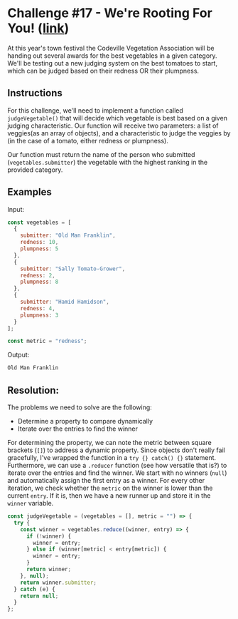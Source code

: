 # Challenge #17 - We're Rooting For You! ([link](https://coding-challenge.lighthouselabs.ca/challenge/17))

At this year's town festival the Codeville Vegetation Association will be handing out several awards for the best vegetables in a given category. We'll be testing out a new judging system on the best tomatoes to start, which can be judged based on their redness OR their plumpness.

## Instructions

For this challenge, we'll need to implement a function called `judgeVegetable()` that will decide which vegetable is best based on a given judging characteristic. Our function will receive two parameters: a list of veggies(as an array of objects), and a characteristic to judge the veggies by (in the case of a tomato, either redness or plumpness).

Our function must return the name of the person who submitted (`vegetables.submitter`) the vegetable with the highest ranking in the provided category.

## Examples

Input:

```js
const vegetables = [
  {
    submitter: "Old Man Franklin",
    redness: 10,
    plumpness: 5
  },
  {
    submitter: "Sally Tomato-Grower",
    redness: 2,
    plumpness: 8
  },
  {
    submitter: "Hamid Hamidson",
    redness: 4,
    plumpness: 3
  }
];

const metric = "redness";
```

Output:

```js
Old Man Franklin
```

## Resolution:

The problems we need to solve are the following:

- Determine a property to compare dynamically
- Iterate over the entries to find the winner

For determining the property, we can note the metric between square brackets (`[]`) to address a dynamic property. Since objects don't really fail gracefully, I've wrapped the function in a `try {} catch() {}` statement. Furthermore, we can use a `.reducer` function (see how versatile that is?) to iterate over the entries and find the winner. We start with no winners (`null`) and automatically assign the first entry as a winner. For every other iteration, we check whether the `metric` on the winner is lower than the current `entry`. If it is, then we have a new runner up and store it in the `winner` variable.

```js
const judgeVegetable = (vegetables = [], metric = "") => {
  try {
    const winner = vegetables.reduce((winner, entry) => {
      if (!winner) {
        winner = entry;
      } else if (winner[metric] < entry[metric]) {
        winner = entry;
      }
      return winner;
    }, null);
    return winner.submitter;
  } catch (e) {
    return null;
  }
};
```
